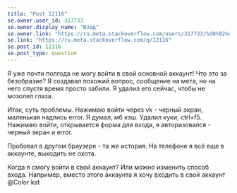 ```yaml
---
title: "Post 12116"
se.owner.user_id: 317733
se.owner.display_name: "Влад"
se.owner.link: "https://ru.meta.stackoverflow.com/users/317733/%d0%92%d0%bb%d0%b0%d0%b4"
se.link: "https://ru.meta.stackoverflow.com/q/12116"
se.post_id: 12116
se.post_type: question
---
```

<p>Я уже почти полгода не могу войти в свой основной аккаунт! Что это за безобразие?
Я создавал похожий вопрос, сообщение на мета, но на него спустя время просто забили. Я удалил его сейчас, чтобы не мозолил глаза.</p>
<p>Итак, суть проблемы. Нажимаю войти через vk - черный экран, маленькая надпись error. Я думал, мб кэш. Удалил куки, ctrl+f5. Нажимаю войти, открывается форма для входа, я авторизовался - черный экран и error.</p>
<p>Пробовал в другом браузере - та же история. На телефоне я всё еще в аккаунте, выходить не охота.</p>
<p>Когда я смогу войти в свой аккаунт? Или можно изменить способ входа. Например, вместо этого аккаунта я хочу входить в свой аккаунт @Color kat</p>
